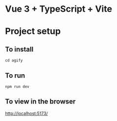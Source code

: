 # Vue 3 + TypeScript + Vite

# Project setup

## To install

`cd agify`

## To run

`npm run dev`

## To view in the browser

[http://localhost:5173/](http://localhost:5173/)
